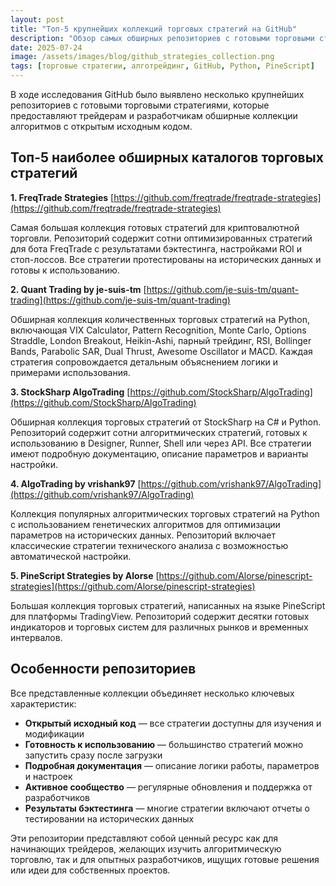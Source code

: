 ```yaml
---
layout: post
title: "Топ-5 крупнейших коллекций торговых стратегий на GitHub"
description: "Обзор самых обширных репозиториев с готовыми торговыми стратегиями на GitHub — от криптовалютных ботов до классических алгоритмов технического анализа."
date: 2025-07-24
image: /assets/images/blog/github_strategies_collection.png
tags: [торговые стратегии, алготрейдинг, GitHub, Python, PineScript]
---
```


В ходе исследования GitHub было выявлено несколько крупнейших репозиториев с готовыми торговыми стратегиями, которые предоставляют трейдерам и разработчикам обширные коллекции алгоритмов с открытым исходным кодом.

## Топ-5 наиболее обширных каталогов торговых стратегий

**1. FreqTrade Strategies**
[https://github.com/freqtrade/freqtrade-strategies](https://github.com/freqtrade/freqtrade-strategies)

Самая большая коллекция готовых стратегий для криптовалютной торговли. Репозиторий содержит сотни оптимизированных стратегий для бота FreqTrade с результатами бэктестинга, настройками ROI и стоп-лоссов. Все стратегии протестированы на исторических данных и готовы к использованию.

**2. Quant Trading by je-suis-tm**
[https://github.com/je-suis-tm/quant-trading](https://github.com/je-suis-tm/quant-trading)

Обширная коллекция количественных торговых стратегий на Python, включающая VIX Calculator, Pattern Recognition, Monte Carlo, Options Straddle, London Breakout, Heikin-Ashi, парный трейдинг, RSI, Bollinger Bands, Parabolic SAR, Dual Thrust, Awesome Oscillator и MACD. Каждая стратегия сопровождается детальным объяснением логики и примерами использования.

**3. StockSharp AlgoTrading**
[https://github.com/StockSharp/AlgoTrading](https://github.com/StockSharp/AlgoTrading)

Обширная коллекция торговых стратегий от StockSharp на C# и Python. Репозиторий содержит сотни алгоритмических стратегий, готовых к использованию в Designer, Runner, Shell или через API. Все стратегии имеют подробную документацию, описание параметров и варианты настройки.

**4. AlgoTrading by vrishank97**
[https://github.com/vrishank97/AlgoTrading](https://github.com/vrishank97/AlgoTrading)

Коллекция популярных алгоритмических торговых стратегий на Python с использованием генетических алгоритмов для оптимизации параметров на исторических данных. Репозиторий включает классические стратегии технического анализа с возможностью автоматической настройки.

**5. PineScript Strategies by Alorse**
[https://github.com/Alorse/pinescript-strategies](https://github.com/Alorse/pinescript-strategies)

Большая коллекция торговых стратегий, написанных на языке PineScript для платформы TradingView. Репозиторий содержит десятки готовых индикаторов и торговых систем для различных рынков и временных интервалов.

## Особенности репозиториев

Все представленные коллекции объединяет несколько ключевых характеристик:

- **Открытый исходный код** — все стратегии доступны для изучения и модификации
- **Готовность к использованию** — большинство стратегий можно запустить сразу после загрузки
- **Подробная документация** — описание логики работы, параметров и настроек
- **Активное сообщество** — регулярные обновления и поддержка от разработчиков
- **Результаты бэктестинга** — многие стратегии включают отчеты о тестировании на исторических данных

Эти репозитории представляют собой ценный ресурс как для начинающих трейдеров, желающих изучить алгоритмическую торговлю, так и для опытных разработчиков, ищущих готовые решения или идеи для собственных проектов.